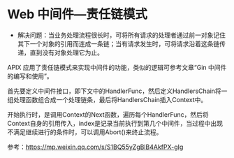 # Web 中间件—责任链模式

- 解决问题：当业务处理流程很长时，可将所有请求的处理者通过前一对象记住其下一个对象的引用而连成一条链；当有请求发生时，可将请求沿着这条链传递，直到没有对象处理它为止。

APIX 应用了责任链模式来实现中间件的功能，类似的逻辑可参考文章“Gin 中间件的编写和使用”。

首先要定义中间件接口，即下文中的HandlerFunc，然后定义HandlersChain将一组处理函数组合成一个处理链条，最后将HandlersChain插入Context中。

开始执行时，是调用Context的Next函数，遍历每个HandlerFunc，然后将Context自身的引用传入，index是记录当前执行到第几个中间件，当过程中出现不满足继续进行的条件时，可以调用Abort()来终止流程。

参考：https://mp.weixin.qq.com/s/S1BQ55yZgBlB4AkfPX-gIg
